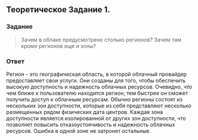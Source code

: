 ## Теоретическое Задание 1. 

### Задание

>Зачем в облаке предусмотрено столько регионов? Зачем там кроме регионов еще и зоны?

### Ответ

Регион - это географическая область, в которой облачный провайдер 
предоставляет свои услуги. Они созданы для того, чтобы обеспечить 
высокую доступность и надежность облачных ресурсов. Очевидно, 
что чем ближе к пользователю находится регион, тем быстрее 
он сможет получить доступ к облачным ресурсам. Обычно регионы
состоят из нескольких зон доступности, которые из 
себя представляют несколько размещенных рядом 
физических дата центров. Каждая зона доступности 
является изолированной от других зон доступности, что позволяет 
повысить отказоустоячивость и надежность облачных ресурсов.
Ошибка в одной зоне не затронет остальные. 
